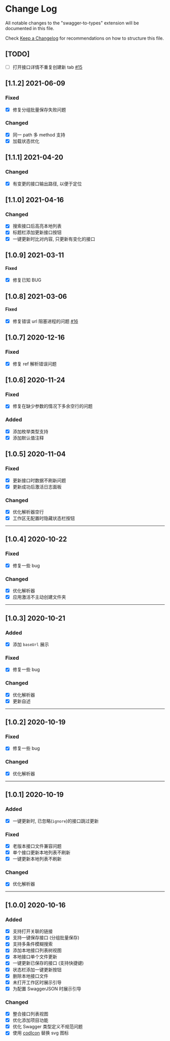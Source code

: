 # Change Log

All notable changes to the "swagger-to-types" extension will be documented in this file.

Check [Keep a Changelog](http://keepachangelog.com/) for recommendations on how to structure this file.

## [TODO]

- [ ] 打开接口详情不重复创建新 tab [#15](https://github.com/lanten/swagger-to-types/issues/15)

## [1.1.2] 2021-06-09

### Fixed

- [x] 修复分组批量保存失败问题

### Changed

- [x] 同一 path 多 method 支持
- [x] 加载状态优化

## [1.1.1] 2021-04-20

### Changed

- [x] 有变更的接口输出路径, 以便于定位

## [1.1.0] 2021-04-16

### Changed

- [x] 搜索接口后高亮本地列表
- [x] 标题栏添加更新接口按钮
- [x] 一键更新时比对内容, 只更新有变化的接口

## [1.0.9] 2021-03-11

#### Fixed

- [x] 修复已知 BUG

## [1.0.8] 2021-03-06

#### Fixed

- [x] 修复错误 url 阻塞进程的问题 [#16](https://github.com/lanten/swagger-to-types/issues/16)

## [1.0.7] 2020-12-16

### Fixed

- [x] 修复 ref 解析错误问题

## [1.0.6] 2020-11-24

### Fixed

- [x] 修复在缺少参数的情况下多余空行的问题

### Added

- [x] 添加枚举类型支持
- [x] 添加默认值注释

## [1.0.5] 2020-11-04

### Fixed

- [x] 更新接口时数据不刷新问题
- [x] 更新成功后激活日志面板

### Changed

- [x] 优化解析器空行
- [x] 工作区无配置时隐藏状态栏按钮

---

## [1.0.4] 2020-10-22

### Fixed

- [x] 修复一些 bug

### Changed

- [x] 优化解析器
- [x] 应用激活不主动创建文件夹

---

## [1.0.3] 2020-10-21

### Added

- [x] 添加 `baseUrl` 展示

### Fixed

- [x] 修复一些 bug

### Changed

- [x] 优化解析器
- [x] 更新自述

---

## [1.0.2] 2020-10-19

### Fixed

- [x] 修复一些 bug

### Changed

- [x] 优化解析器

---

## [1.0.1] 2020-10-19

### Added

- [x] 一键更新时, 已忽略(`ignore`)的接口跳过更新

### Fixed

- [x] 老版本接口文件兼容问题
- [x] 单个接口更新本地列表不刷新
- [x] 一键更新本地列表不刷新

### Changed

- [x] 优化解析器

---

## [1.0.0] 2020-10-16

### Added

- [x] 支持打开关联的链接
- [x] 支持一键保存接口 (分组批量保存)
- [x] 支持多条件模糊搜索
- [x] 添加本地接口列表树视图
- [x] 本地接口单个文件更新
- [x] 一键更新已保存的接口 (支持快捷键)
- [x] 状态栏添加一键更新按钮
- [x] 删除本地接口文件
- [x] 未打开工作区时展示引导
- [x] 为配置 SwaggerJSON 时展示引导

### Changed

- [x] 整合接口列表视图
- [x] 优化添加项目功能
- [x] 优化 Swagger 类型定义不规范问题
- [x] 使用 [codIcon](https://microsoft.github.io/vscode-codicons/dist/codicon.html) 替换 svg 图标
